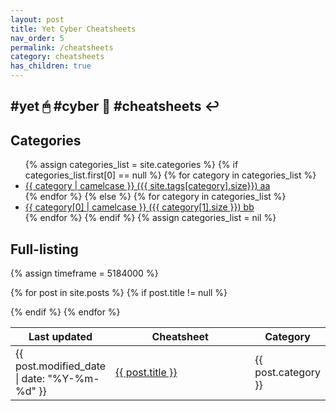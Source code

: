 ```yaml
---
layout: post
title: Yet Cyber Cheatsheets
nav_order: 5
permalink: /cheatsheets
category: cheatsheets
has_children: true
---
```


## #yet 🖱 #cyber 🔫 #cheatsheets ↩️

<h2>Categories</h2>
<ul>
{% assign categories_list = site.categories %}
  {% if categories_list.first[0] == null %}
    {% for category in categories_list %}
      <li><a href="{{ category | downcase | downcase | url_escape | strip | replace: ' ', '-' }}">{{ category | camelcase }} ({{ site.tags[category].size}}) aa</a></li>
    {% endfor %}
  {% else %}
    {% for category in categories_list %}
      <li><a href="{{ category[1] | downcase | url_escape | strip | replace: ' ', '-' }}">{{ category[0] | camelcase }} ({{ category[1].size }}) bb</a></li>
  {% endfor %}
{% endif %}
{% assign categories_list = nil %}
</ul>

<h2>Full-listing</h2>

<table class="sortable">
<col width="20%">
<col width="80%">
<thead>
<tr>
<th>Last updated</th>
<th>Cheatsheet</th>
<th>Category</th>
</tr>
</thead>
<tbody>
{% assign timeframe = 5184000 %}

{% for post in site.posts %}
	{% if post.title != null %}
<tr>
<td><time datetime="{{ post.modified_date | date_to_xmlschema }}" itemprop="datePublished">{{ post.modified_date | date: "%Y-%m-%d" }}</time></td>
<td><a href="{{ site.url }}{{ post.url }}"> {{ post.title }} </a></td>
<td>{{ post.category }}</td>
	{% endif %}
  </tr>
{% endfor %}
</tbody>

</table>
<link href="/sortable.css" rel="stylesheet" />
<script src="/sortable.js"></script>
